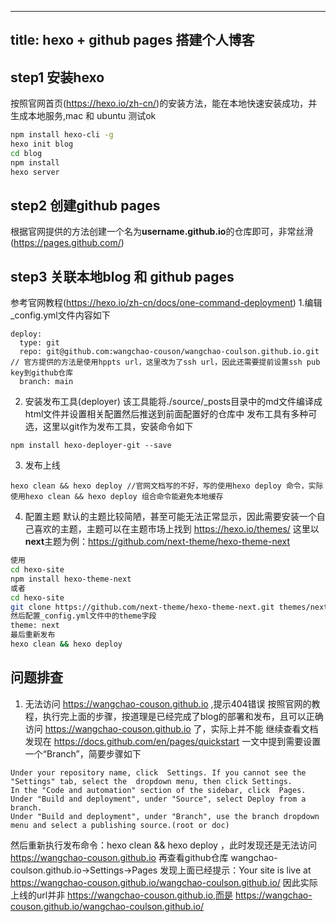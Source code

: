 
---
title: hexo + github pages 搭建个人博客
---

## step1 安装hexo 

按照官网首页(https://hexo.io/zh-cn/)的安装方法，能在本地快速安装成功，并生成本地服务,mac 和 ubuntu 测试ok
```bash
npm install hexo-cli -g
hexo init blog
cd blog
npm install
hexo server
```

## step2 创建github pages
根据官网提供的方法创建一个名为**username.github.io**的仓库即可，非常丝滑(https://pages.github.com/)

## step3 关联本地blog 和 github pages
参考官网教程(https://hexo.io/zh-cn/docs/one-command-deployment)
1.编辑_config.yml文件内容如下
```
deploy:
  type: git
  repo: git@github.com:wangchao-couson/wangchao-coulson.github.io.git // 官方提供的方法是使用hppts url，这里改为了ssh url，因此还需要提前设置ssh pub key到github仓库
  branch: main
```
2. 安装发布工具(deployer)
该工具能将./source/_posts目录中的md文件编译成html文件并设置相关配置然后推送到前面配置好的仓库中
发布工具有多种可选，这里以git作为发布工具，安装命令如下
```
npm install hexo-deployer-git --save
```
3. 发布上线
```
hexo clean && hexo deploy //官网文档写的不好，写的使用hexo deploy 命令，实际使用hexo clean && hexo deploy 组合命令能避免本地缓存
```

4. 配置主题
默认的主题比较简陋，甚至可能无法正常显示，因此需要安装一个自己喜欢的主题，主题可以在主题市场上找到 https://hexo.io/themes/
这里以**next**主题为例：https://github.com/next-theme/hexo-theme-next
```bash
使用
cd hexo-site
npm install hexo-theme-next
或者
cd hexo-site
git clone https://github.com/next-theme/hexo-theme-next.git themes/next
然后配置_config.yml文件中的theme字段
theme: next
最后重新发布
hexo clean && hexo deploy
```



## 问题排查
1. 无法访问 https://wangchao-couson.github.io ,提示404错误
按照官网的教程，执行完上面的步骤，按道理是已经完成了blog的部署和发布，且可以正确访问 https://wangchao-couson.github.io 了，实际上并不能
继续查看文档发现在 https://docs.github.com/en/pages/quickstart 一文中提到需要设置 一个“Branch”，简要步骤如下
```
Under your repository name, click  Settings. If you cannot see the "Settings" tab, select the  dropdown menu, then click Settings.
In the "Code and automation" section of the sidebar, click  Pages.
Under "Build and deployment", under "Source", select Deploy from a branch.
Under "Build and deployment", under "Branch", use the branch dropdown menu and select a publishing source.(root or doc)
```
然后重新执行发布命令：hexo clean && hexo deploy ，此时发现还是无法访问 https://wangchao-couson.github.io
再查看github仓库 wangchao-coulson.github.io->Settings->Pages 发现上面已经提示：Your site is live at https://wangchao-couson.github.io/wangchao-coulson.github.io/
因此实际上线的url并非 https://wangchao-couson.github.io,而是 https://wangchao-couson.github.io/wangchao-coulson.github.io/